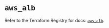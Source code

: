 # `aws_alb`

Refer to the Terraform Registry for docs: [`aws_alb`](https://registry.terraform.io/providers/hashicorp/aws/5.70.0/docs/resources/alb).
